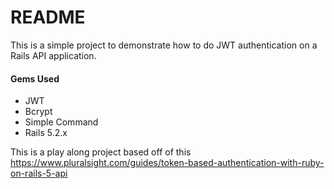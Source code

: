 # README

This is a simple project to demonstrate how to do JWT authentication on a Rails API application.

#### Gems Used
* JWT
* Bcrypt
* Simple Command
* Rails 5.2.x

This is a play along project based off of this https://www.pluralsight.com/guides/token-based-authentication-with-ruby-on-rails-5-api
    